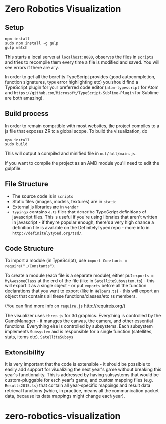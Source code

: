 # Zero Robotics Visualization
## Setup
```
npm install
sudo npm install -g gulp
gulp watch
```

This starts a local server at `localhost:8080`, observes the files in `scripts` and tries to recompile them every time a file is modified and saved. You will see errors if there are any.

In order to get all the benefits TypeScript provides (good autocompletion, function signatures, type error highlighting etc) you should find a TypeScript plugin for your preferred code editor (`atom-typescript` for Atom and `https://github.com/Microsoft/TypeScript-Sublime-Plugin` for Sublime are both amazing).

## Build process

In order to remain compatible with most websites, the project compiles to a js file that exposes ZR to a global scope. To build the visualization, do
```
npm install
sudo build
```

This will output a compiled and minified file in `out/full/main.js`.

If you want to compile the project as an AMD module you'll need to edit the gulpfile.

## File Structure
* The source code is in `scripts`
* Static files (images, models, textures) are in `static`
* External js libraries are in `vendor`
* `typings` contains `d.ts` files that describe TypeScript definitions of javascript files. This is useful if you're using libraries that aren't written in javascript - if they're popular enough, there's a very high chance a definition file is available on the DefinitelyTyped repo - more info in `http://definitelytyped.org/tsd/`.


## Code Structure
To import a module (in TypeScript), use `import Constants = require("./Constants")`.

To create a module (each file is a separate module), either put `exports = MyAwesomeClass` at the end of the file (like in `SatelliteSubsystem.ts`) - this will export it as a single object - or put `exports` before all the function declarations that you want to export (like in `Helpers.ts`) - this will export an object that contains all these functions/classes/etc as members.

(You can find more info on `require.js` http://requirejs.org/)

The visualizer uses `three.js` for 3d graphics. Everything is controlled by the GameManager - it manages the canvas, the camera, and other essential functions. Everything else is controlled by subsystems. Each subsystem implements `Subsystem` and is responsible for a single function (satellites, stats, items etc). `SatelliteSubsys`

## Extensibility

It is very important that the code is extensible - it should be possible to easily add support for visualizing the next year's game without breaking this year's functionality. This is addressed by having subsystems that would be custom-pluggable for each year's game, and custom mapping files (e.g. `Results2015.ts`) that contain all year-specific mappings and result data retrieval functions (which, in practice, means all the communication packet data, because its data mappings might change each year).
# zero-robotics-visualization
